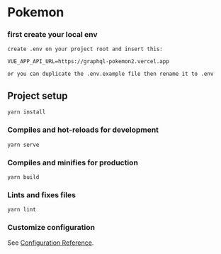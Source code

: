 # Pokemon

### first create your local env
```
create .env on your project root and insert this:

VUE_APP_API_URL=https://graphql-pokemon2.vercel.app

or you can duplicate the .env.example file then rename it to .env
```

## Project setup
```
yarn install
```

### Compiles and hot-reloads for development
```
yarn serve
```

### Compiles and minifies for production
```
yarn build
```

### Lints and fixes files
```
yarn lint
```

### Customize configuration
See [Configuration Reference](https://cli.vuejs.org/config/).
